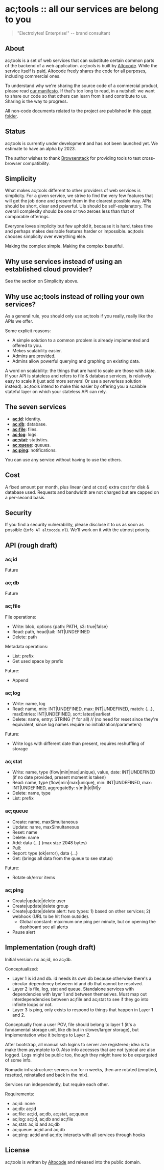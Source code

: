 # ac;tools :: all our services are belong to you

> "Electrolytes! Enterprise!" -- brand consultant

## About

ac;tools is a set of web services that can substitute certain common parts of the backend of a web application. ac;tools is built by [Altocode](https://altocode.nl). While the service itself is paid, Altocode freely shares the code for all purposes, including commercial ones.

To understand why we're sharing the source code of a commercial product, please read [our manifesto](http://federicopereiro.com/manifesto). If that's too long to read, in a nutshell: we want to share our code so that others can learn from it and contribute to us. Sharing is the way to progress.

All non-code documents related to the project are published in this [open folder](https://drive.google.com/drive/folders/1wxafe58S9w2Kz_n-8FJ2CvTLQ6aZqaty).

## Status

ac;tools is currently under development and has not been launched yet. We estimate to have an alpha by 2023.

The author wishes to thank [Browserstack](https://browserstack.com) for providing tools to test cross-browser compatibility.

## Simplicity

What makes ac;tools different to other providers of web services is simplicity. For a given service, we strive to find the very few features that will get the job done and present them in the clearest possible way. APIs should be short, clear and powerful. UIs should be self-explanatory. The overall complexity should be one or two zeroes less than that of comparable offerings.

Everyone loves simplicity but few uphold it, because it is hard, takes time and perhaps makes desirable features harder or impossible. ac;tools chooses simplicity over everything else.

Making the complex simple. Making the complex beautiful.

## Why use services instead of using an established cloud provider?

See the section on Simplicity above.

## Why use ac;tools instead of rolling your own services?

As a general rule, you should only use ac;tools if you really, really like the APIs we offer.

Some explicit reasons:

- A simple solution to a common problem is already implemented and offered to you.
- Mekes scalability easier.
- Admins are provided.
- Admins allow powerful querying and graphing on existing data.

A word on scalability: the things that are hard to scale are those with state. If your API is stateless and refers to file & database services, is relatively easy to scale it (just add more servers! Or use a serverless solution instead). ac;tools intend to make this easier by offering you a scalable stateful layer on which your stateless API can rely.

## The seven services

- [**ac;id**](): identity.
- [**ac;db**](): database.
- [**ac;file**](): files.
- [**ac;log**](): logs.
- [**ac;stat**](): statistics.
- [**ac;queue**](): queues.
- [**ac;ping**](): notifications.

You can use any service without having to use the others.

## Cost

A fixed amount per month, plus linear (and at cost) extra cost for disk & database used. Requests and bandwidth are not charged but are capped on a per-second basis.

## Security

If you find a security vulnerability, please disclose it to us as soon as possible (`info AT altocode.nl`). We'll work on it with the utmost priority.

## API (rough draft)

### ac;id

Future

### ac;db

Future

### ac;file

File operations:
- Write: blob, options {path: PATH, s3: true|false}
- Read: path, head|tail: INT|UNDEFINED
- Delete: path

Metadata operations:
- List: prefix
- Get used space by prefix

Future:
   - Append

### ac;log

- Write: name, log
- Read: name, min: INT|UNDEFINED, max: INT|UNDEFINED, match: {...}, maxEntries: INT|UNDEFINED, sort: latest|earliest
- Delete: name, entry: STRING (\* for all) // (no need for reset since they're equivalent, since log names require no initialization/parameters)

Future:
   - Write logs with different date than present, requires reshuffling of storage

### ac;stat

- Write: name, type (flow|min|max|unique), value, date: INT|UNDEFINED (if no date provided, present moment is taken)
- Read: name, type (flow|min|max|unique), min: INT|UNDEFINED, max: INT|UNDEFINED, aggregateBy: s|m|h|d|M|y
- Delete: name, type
- List: prefix

### ac;queue

- Create: name, maxSimultaneous
- Update: name, maxSimultaneous
- Reset: name
- Delete: name
- Add: data {...} (max size 2048 bytes)
- Pull:
- Report: type (ok|error), data {...}
- Get: (brings all data from the queue to see status)

Future:
   - Rotate ok/error items

### ac;ping

- Create|update|delete user
- Create|update|delete group
- Create|update|delete alert: two types: 1) based on other services; 2) webhook (URL to be hit from outside).
   - Global constant: maximum one ping per minute, but on opening the dashboard see all alerts
- Pause alert

## Implementation (rough draft)

Initial version: no ac;id, no ac;db.

Conceptualized:
- Layer 1 is id and db. id needs its own db because otherwise there's a circular dependency between id and db that cannot be resolved.
- Layer 2 is file, log, stat and queue. Standalone services with dependencies with layer 1 and between themselves. Must map out interdependencies between ac;file and ac;stat to see if they go into infinite loops or not.
- Layer 3 is ping, only exists to respond to things that happen in Layer 1 and 2.

Conceptually from a user POV, file should belong to layer 1 (it's a fundamental storage unit, like db but in slower/larger storage), but implementation wise it belongs to Layer 2.

After bootstrap, all manual ssh logins to server are registered; idea is to make them asymptote to 0. Also info accesses that are not typical are also logged. Logs might be public too, though they might have to be expurgated of some info.

Nomadic infrastructure: servers run for n weeks, then are rotated (emptied, resetted, reinstalled and back in the mix).

Services run independently, but require each other.

Requirements:
- ac;id: none
- ac;db: ac;id
- ac;file: ac;id, ac;db, ac;stat, ac;queue
- ac;log: ac;id, ac;db and ac;file
- ac;stat: ac;id and ac;db
- ac;queue: ac;id and ac;db
- ac;ping: ac;id and ac;db; interacts with all services through hooks

## License

ac;tools is written by [Altocode](https://altocode.nl) and released into the public domain.
